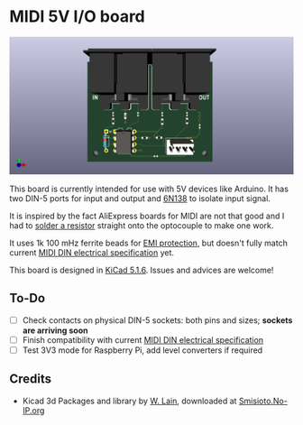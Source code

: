 # MIDI 5V I/O board

![MIDI IO board](/MIDI_input/img/MIDI_input.png?raw=true)

This board is currently intended for use with 5V devices like Arduino.
It has two DIN-5 ports for input and output and [6N138](https://www.vishay.com/docs/83605/6n139.pdf) to isolate input signal.

It is inspired by the fact AliExpress boards for MIDI are not that good and I had to [solder a resistor](https://twitter.com/I_am_6r1d/status/1299311510662021120) straight onto the optocouple to make one work.

It uses 1k 100 mHz ferrite beads for [EMI protection](https://en.wikipedia.org/wiki/Electromagnetic_interference), but doesn't fully match current [MIDI DIN electrical specification](https://www.midi.org/specifications/item/midi-din-electrical-specification) yet.

This board is designed in [KiCad 5.1.6](https://kicad-pcb.org/). Issues and advices are welcome!

## To-Do

- [ ] Check contacts on physical DIN-5 sockets: both pins and sizes; **sockets are arriving soon**
- [ ] Finish compatibility with current [MIDI DIN electrical specification](https://www.midi.org/specifications/item/midi-din-electrical-specification)
- [ ] Test 3V3 mode for Raspberry Pi, add level converters if required

## Credits

* Kicad 3d Packages and library by [W. Lain](kcswalter@member.fsf.org), downloaded at [Smisioto.No-IP.org](http://smisioto.no-ip.org/elettronica/kicad/kicad-en.htm)
